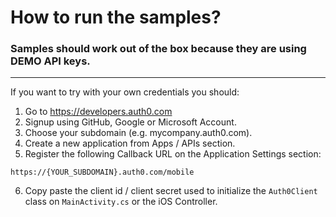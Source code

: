 # How to run the samples?

### Samples should work out of the box because they are using DEMO API keys. 

---

If you want to try with your own credentials you should:

1) Go to <https://developers.auth0.com>
2) Signup using GitHub, Google or Microsoft Account.
3) Choose your subdomain (e.g. mycompany.auth0.com).
4) Create a new application from Apps / APIs section.
5) Register the following Callback URL on the Application Settings section:

```
https://{YOUR_SUBDOMAIN}.auth0.com/mobile
```

6) Copy paste the client id / client secret used to initialize the `Auth0Client` class on `MainActivity.cs` or the iOS Controller.

